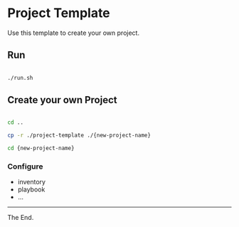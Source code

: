 # Project Template

Use this template to create your own project.

## Run

````bash

./run.sh

````

## Create your own Project

````bash

cd ..

cp -r ./project-template ./{new-project-name}

cd {new-project-name}

````

### Configure

- inventory
- playbook
- ...

---
The End.
